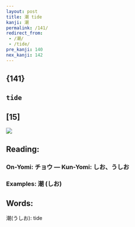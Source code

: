 ```yaml
---
layout: post
title: 潮 tide
kanji: 潮
permalink: /141/
redirect_from:
 - /潮/
 - /tide/
pre_kanji: 140
nex_kanji: 142
---
```


## {141}

## `tide`

## [15]

<div class="stroke"><img src="E6BDAE.png" /></div>

## Reading:

### On-Yomi: チョウ &mdash; Kun-Yomi: しお、うしお

### Examples: 潮 (しお)

## Words:

潮(うしお): tide
